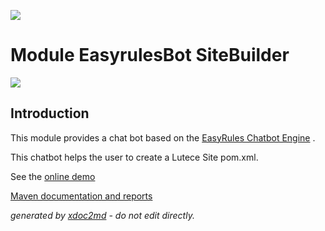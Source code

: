 ![](http://dev.lutece.paris.fr/jenkins/buildStatus/icon?job=chat-module-easyrulesbot-sitebuilder-deploy)
# Module EasyrulesBot SiteBuilder

![](http://dev.lutece.paris.fr/plugins/module-easyrulesbot-sitebuilder/images/easyrulesbot.jpg)

## Introduction

This module provides a chat bot based on the [EasyRules Chatbot Engine](https://github.com/lutece-platform/lutece-chat-plugin-easyrulesbot) .

This chatbot helps the user to create a Lutece Site pom.xml.

See the [online demo](http://dev.lutece.paris.fr/incubator/jsp/site/Portal.jsp?page=chatbot) 


[Maven documentation and reports](http://dev.lutece.paris.fr/plugins/module-easyrulesbot-sitebuilder/)



 *generated by [xdoc2md](https://github.com/lutece-platform/tools-maven-xdoc2md-plugin) - do not edit directly.*